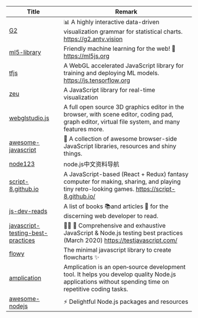 | Title                             | Remark |
| --------- | ------ |
|[G2](https://github.com/antvis/g2)|📊 A highly interactive data-driven visualization grammar for statistical charts. https://g2.antv.vision|
|[ml5-library](https://github.com/ml5js/ml5-library)|Friendly machine learning for the web! 🤖 https://ml5js.org|
|[tfjs](https://github.com/tensorflow/tfjs)|A WebGL accelerated JavaScript library for training and deploying ML models. https://js.tensorflow.org|
|[zeu](https://github.com/shzlw/zeu)|A JavaScript library for real-time visualization|
|[webglstudio.js](https://github.com/jagenjo/webglstudio.js)|A full open source 3D graphics editor in the browser, with scene editor, coding pad, graph editor, virtual file system, and many features more.|
|[awesome-javascript](https://github.com/sorrycc/awesome-javascript)|🐢 A collection of awesome browser-side JavaScript libraries, resources and shiny things.|
|[node123](https://github.com/youyudehexie/node123)|node.js中文资料导航|
|[script-8.github.io](https://github.com/script-8/script-8.github.io)|A JavaScript-based (React + Redux) fantasy computer for making, sharing, and playing tiny retro-looking games. https://script-8.github.io/|
|[js-dev-reads](https://github.com/twhite96/js-dev-reads)|A list of books 📚and articles 📝 for the discerning web developer to read.|
|[javascript-testing-best-practices](https://github.com/goldbergyoni/javascript-testing-best-practices)|📗🌐 🚢 Comprehensive and exhaustive JavaScript & Node.js testing best practices (March 2020) https://testjavascript.com/|
|[flowy](https://github.com/alyssaxuu/flowy)|The minimal javascript library to create flowcharts ✨|
|[amplication](https://github.com/amplication/amplication)|Amplication is an open‑source development tool. It helps you develop quality Node.js applications without spending time on repetitive coding tasks.|
|[awesome-nodejs](https://github.com/sindresorhus/awesome-nodejs)|⚡ Delightful Node.js packages and resources|


